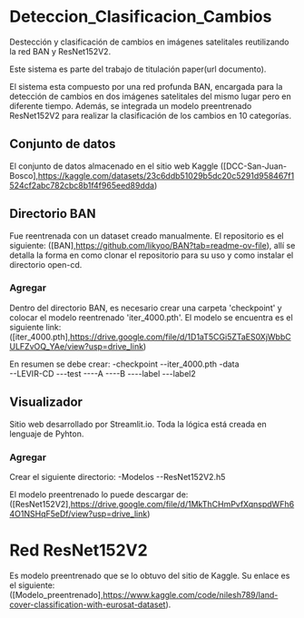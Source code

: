 # Deteccion_Clasificacion_Cambios
Destección y clasificación de cambios en imágenes satelitales reutilizando la red BAN y ResNet152V2. 

Este sistema es parte del trabajo de titulación paper(url documento).

El sistema esta compuesto por una red profunda BAN, encargada para la detección de cambios en dos imágenes satelitales del mismo lugar pero en diferente tiempo. Además, se integrada un modelo preentrenado ResNet152V2 para realizar la clasificación de los cambios en 10 categorías.

## Conjunto de datos
El conjunto de datos almacenado en el sitio web Kaggle ([DCC-San-Juan-Bosco],https://kaggle.com/datasets/23c6ddb51029b5dc20c5291d958467f1524cf2abc782cbc8b1f4f965eed89dda)

## Directorio BAN 
Fue reentrenada con un dataset creado manualmente. El repositorio es el siguiente: ([BAN],https://github.com/likyoo/BAN?tab=readme-ov-file), allí se detalla la forma en como clonar el repositorio para su uso y como instalar el directorio open-cd.

### Agregar
Dentro del directorio BAN, es necesario crear una carpeta 'checkpoint' y colocar el modelo reentrenado 'iter_4000.pth'. El modelo se encuentra es el siguiente link: ([iter_4000.pth],https://drive.google.com/file/d/1D1aT5CGi5ZTaES0XjWbbCULFZvOQ_YAe/view?usp=drive_link) 

En resumen se debe crear:
-checkpoint
    --iter_4000.pth
-data  
    --LEVIR-CD
        ---test
            ----A
            ----B
            ----label
        ---label2

## Visualizador
Sitio web desarrollado por Streamlit.io. Toda la lógica está creada en lenguaje de Pyhton.

### Agregar
Crear el siguiente directorio:
-Modelos
    --ResNet152V2.h5

El modelo preentrenado lo puede descargar de: ([ResNet152V2],https://drive.google.com/file/d/1MkThCHmPvfXqnspdWFh64O1NSHqF5eDf/view?usp=drive_link)

# Red ResNet152V2
Es modelo preentrenado que se lo obtuvo del sitio de Kaggle. Su enlace es el siguiente: ([Modelo_preentrenado],https://www.kaggle.com/code/nilesh789/land-cover-classification-with-eurosat-dataset).
